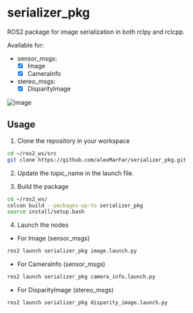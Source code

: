 # serializer_pkg
ROS2 package for image serialization in both rclpy and rclcpp.

Available for:
- sensor_msgs:
  - [x] Image
  - [x] CameraInfo
- stereo_msgs:
  - [x] DisparityImage

![image](https://github.com/alexMarFar/serializer_pkg/assets/82050691/6888882f-ad74-4f94-b4e9-99f615c05907)

## Usage
1. Clone the repository in your workspace
```bash
cd ~/ros2_ws/src
git clone https://github.com/alexMarFar/serializer_pkg.git
```
2. Update the topic_name in the launch file.

3. Build the package
```bash
cd ~/ros2_ws/
colcon build --packages-up-to serializer_pkg
source install/setup.bash
```
4. Launch the nodes
- For Image (sensor_msgs)
```bash
ros2 launch serializer_pkg image.launch.py
```
- For CameraInfo (sensor_msgs)
```bash
ros2 launch serializer_pkg camera_info.launch.py
```
- For DisparityImage (stereo_msgs)
```bash
ros2 launch serializer_pkg disparity_image.launch.py
```
